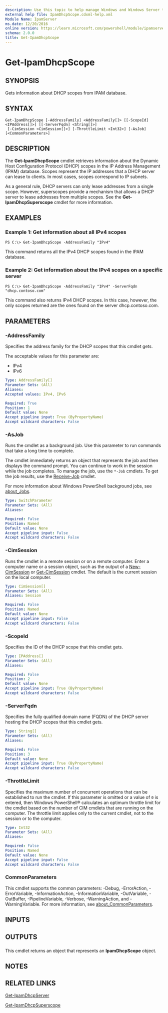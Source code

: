 ```yaml
---
description: Use this topic to help manage Windows and Windows Server technologies with Windows PowerShell.
external help file: IpamDhcpScope.cdxml-help.xml
Module Name: IpamServer
ms.date: 12/20/2016
online version: https://learn.microsoft.com/powershell/module/ipamserver/get-ipamdhcpscope?view=windowsserver2025-ps&wt.mc_id=ps-gethelp
schema: 2.0.0
title: Get-IpamDhcpScope
---
```


# Get-IpamDhcpScope

## SYNOPSIS
Gets information about DHCP scopes from IPAM database.

## SYNTAX

```
Get-IpamDhcpScope [-AddressFamily] <AddressFamily[]> [[-ScopeId] <IPAddress[]>] [[-ServerFqdn] <String[]>]
 [-CimSession <CimSession[]>] [-ThrottleLimit <Int32>] [-AsJob] [<CommonParameters>]
```

## DESCRIPTION
The **Get-IpamDhcpScope** cmdlet retrieves information about the Dynamic Host Configuration Protocol (DHCP) scopes in the IP Address Management (IPAM) database.
Scopes represent the IP addresses that a DHCP server can lease to clients.
In most cases, scopes correspond to IP subnets.

As a general rule, DHCP servers can only lease addresses from a single scope.
However, superscopes provide a mechanism that allows a DHCP server to lease addresses from multiple scopes.
See the **Get-IpamDhcpSuperscope** cmdlet for more information.

## EXAMPLES

### Example 1: Get information about all IPv4 scopes
```
PS C:\> Get-IpamDhcpScope -AddressFamily "IPv4"
```

This command returns all the IPv4 DHCP scopes found in the IPAM database.

### Example 2: Get information about the IPv4 scopes on a specific server
```
PS C:\> Get-IpamDhcpScope -AddressFamily "IPv4" -ServerFqdn "dhcp.contoso.com"
```

This command also returns IPv4 DHCP scopes.
In this case, however, the only scopes returned are the ones found on the server dhcp.contoso.com.

## PARAMETERS

### -AddressFamily
Specifies the address family for the DHCP scopes that this cmdlet gets.

The acceptable values for this parameter are:

- IPv4
- IPv6

```yaml
Type: AddressFamily[]
Parameter Sets: (All)
Aliases:
Accepted values: IPv4, IPv6

Required: True
Position: 1
Default value: None
Accept pipeline input: True (ByPropertyName)
Accept wildcard characters: False
```

### -AsJob
Runs the cmdlet as a background job. Use this parameter to run commands that take a long time to complete.

The cmdlet immediately returns an object that represents the job and then displays the command prompt.
You can continue to work in the session while the job completes.
To manage the job, use the `*-Job` cmdlets.
To get the job results, use the [Receive-Job](https://go.microsoft.com/fwlink/?LinkID=113372) cmdlet.

For more information about Windows PowerShell background jobs, see [about_Jobs](https://go.microsoft.com/fwlink/?LinkID=113251).

```yaml
Type: SwitchParameter
Parameter Sets: (All)
Aliases:

Required: False
Position: Named
Default value: None
Accept pipeline input: False
Accept wildcard characters: False
```

### -CimSession
Runs the cmdlet in a remote session or on a remote computer.
Enter a computer name or a session object, such as the output of a [New-CimSession](https://go.microsoft.com/fwlink/p/?LinkId=227967) or [Get-CimSession](https://go.microsoft.com/fwlink/p/?LinkId=227966) cmdlet.
The default is the current session on the local computer.

```yaml
Type: CimSession[]
Parameter Sets: (All)
Aliases: Session

Required: False
Position: Named
Default value: None
Accept pipeline input: False
Accept wildcard characters: False
```

### -ScopeId
Specifies the ID of the DHCP scope that this cmdlet gets.

```yaml
Type: IPAddress[]
Parameter Sets: (All)
Aliases:

Required: False
Position: 2
Default value: None
Accept pipeline input: True (ByPropertyName)
Accept wildcard characters: False
```

### -ServerFqdn
Specifies the fully qualified domain name (FQDN) of the DHCP server hosting the DHCP scopes that this cmdlet gets.

```yaml
Type: String[]
Parameter Sets: (All)
Aliases:

Required: False
Position: 3
Default value: None
Accept pipeline input: True (ByPropertyName)
Accept wildcard characters: False
```

### -ThrottleLimit
Specifies the maximum number of concurrent operations that can be established to run the cmdlet.
If this parameter is omitted or a value of `0` is entered, then Windows PowerShell® calculates an optimum throttle limit for the cmdlet based on the number of CIM cmdlets that are running on the computer.
The throttle limit applies only to the current cmdlet, not to the session or to the computer.

```yaml
Type: Int32
Parameter Sets: (All)
Aliases:

Required: False
Position: Named
Default value: None
Accept pipeline input: False
Accept wildcard characters: False
```

### CommonParameters
This cmdlet supports the common parameters: -Debug, -ErrorAction, -ErrorVariable, -InformationAction, -InformationVariable, -OutVariable, -OutBuffer, -PipelineVariable, -Verbose, -WarningAction, and -WarningVariable. For more information, see [about_CommonParameters](https://go.microsoft.com/fwlink/?LinkID=113216).

## INPUTS

## OUTPUTS

###
This cmdlet returns an object that represents an **IpamDhcpScope** object.

## NOTES

## RELATED LINKS

[Get-IpamDhcpServer](./Get-IpamDhcpServer.md)

[Get-IpamDhcpSuperscope](./Get-IpamDhcpSuperscope.md)

